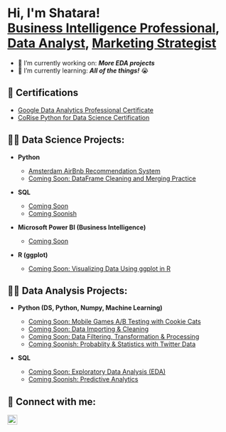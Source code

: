 <h1>Hi, I'm Shatara! <br/><a href="https://www.linkedin.com/in/sgeter">Business Intelligence Professional</a>, <a href="https://github.com/heyshatara">Data Analyst</a>, <a href="https://www.linkedin.com/in/sgeter">Marketing Strategist</a></h1>

- 🔭 I’m currently working on: <b><i>More EDA projects</b></i>
- 🌱 I’m currently learning: <b><i>All of the things!</b></i> 😭

<h2>📜 Certifications</h2>

- [Google Data Analytics Professional Certificate](https://www.credly.com/badges/837babb1-e05f-4ac2-8b10-2a97b1411a96)
- [CoRise Python for Data Science Certification](https://www.credential.net/d9e36d81-facb-43c5-a083-8e311d74bb7b#gs.xwxzw4)

<h2>👨‍💻 Data Science Projects:</h2>

- <b>Python</b>
  - [Amsterdam AirBnb Recommendation System](https://github.com/heyshatara/numpy-airbnb)
  - [Coming Soon: DataFrame Cleaning and Merging Practice](https://github.com/heyshatara/numpy-airbnb)
  
- <b>SQL</b>
  - [Coming Soon](https://github.com/heyshatara/numpy-airbnb)
  - [Coming Soonish](https://github.com/heyshatara/numpy-airbnb)
 
- <b>Microsoft Power BI (Business Intelligence)</b>
  - [Coming Soon](https://github.com/heyshatara/numpy-airbnb)
  
- <b>R (ggplot)</b>
  - [Coming Soon: Visualizing Data Using ggplot in R](https://github.com/heyshatara/numpy-airbnb)

<h2>👨‍💻 Data Analysis Projects:</h2>

- <b>Python (DS, Python, Numpy, Machine Learning)</b>
  - [Coming Soon: Mobile Games A/B Testing with Cookie Cats](https://github.com/heyshatara/numpy-airbnb)
  - [Coming Soon: Data Importing & Cleaning](https://github.com/heyshatara/numpy-airbnb)
  - [Coming Soon: Data Filtering, Transformation & Processing](https://github.com/heyshatara/numpy-airbnb) 
  - [Coming Soonish: Probablity & Statistics with Twitter Data](https://github.com/heyshatara/numpy-airbnb)

- <b>SQL</b>
  - [Coming Soon: Exploratory Data Analysis (EDA)](https://github.com/heyshatara/numpy-airbnb)
  - [Coming Soonish: Predictive Analytics](https://github.com/heyshatara/numpy-airbnb)

<h2> 🤳 Connect with me:</h2>

[<img align="left" alt="LinkedInIcon | LinkedIn" width="22px" src="https://cdn.jsdelivr.net/npm/simple-icons@v3/icons/linkedin.svg" />][linkedin]

[linkedin]: https://linkedin.com/in/sgeter

<!--
**heyshatara/heyshatara** is a ✨ _special_ ✨ repository because its `README.md` (this file) appears on your GitHub profile.
-->
